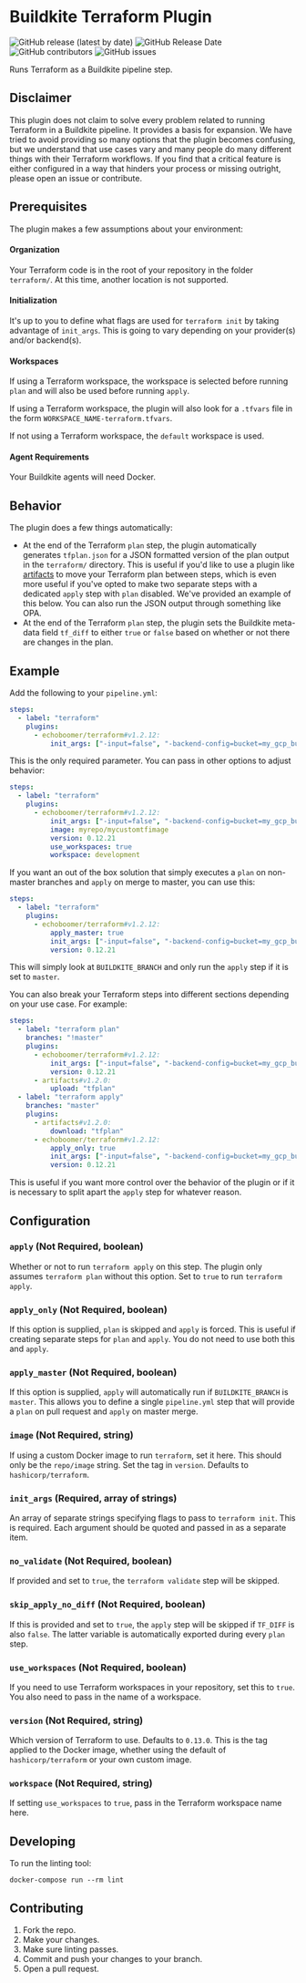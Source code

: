 # Buildkite Terraform Plugin

![GitHub release (latest by date)](https://img.shields.io/github/v/release/echoboomer/terraform-buildkite-plugin) ![GitHub Release Date](https://img.shields.io/github/release-date/echoboomer/terraform-buildkite-plugin) ![GitHub contributors](https://img.shields.io/github/contributors/echoboomer/terraform-buildkite-plugin) ![GitHub issues](https://img.shields.io/github/issues/echoboomer/terraform-buildkite-plugin)

Runs Terraform as a Buildkite pipeline step.

## Disclaimer

This plugin does not claim to solve every problem related to running Terraform in a Buildkite pipeline. It provides a basis for expansion. We have tried to avoid providing so many options that the plugin becomes confusing, but we understand that use cases vary and many people do many different things with their Terraform workflows. If you find that a critical feature is either configured in a way that hinders your process or missing outright, please open an issue or contribute.

## Prerequisites

The plugin makes a few assumptions about your environment:

#### Organization

Your Terraform code is in the root of your repository in the folder `terraform/`. At this time, another location is not supported.

#### Initialization

It's up to you to define what flags are used for `terraform init` by taking advantage of `init_args`. This is going to vary depending on your provider(s) and/or backend(s).

#### Workspaces

If using a Terraform workspace, the workspace is selected before running `plan` and will also be used before running `apply`.

If using a Terraform workspace, the plugin will also look for a `.tfvars` file in the form `WORKSPACE_NAME-terraform.tfvars`.

If not using a Terraform workspace, the `default` workspace is used.

#### Agent Requirements

Your Buildkite agents will need Docker.

## Behavior

The plugin does a few things automatically:

- At the end of the Terraform `plan` step, the plugin automatically generates `tfplan.json` for a JSON formatted version of the plan output in the `terraform/` directory. This is useful if you'd like to use a plugin like [artifacts](https://github.com/buildkite-plugins/artifacts-buildkite-plugin) to move your Terraform plan between steps, which is even more useful if you've opted to make two separate steps with a dedicated `apply` step with `plan` disabled. We've provided an example of this below. You can also run the JSON output through something like OPA.
- At the end of the Terraform `plan` step, the plugin sets the Buildkite meta-data field `tf_diff` to either `true` or `false` based on whether or not there are changes in the plan.

## Example

Add the following to your `pipeline.yml`:

```yml
steps:
  - label: "terraform"
    plugins:
      - echoboomer/terraform#v1.2.12:
          init_args: ["-input=false", "-backend-config=bucket=my_gcp_bucket", "-backend-config=prefix=my-prefix", "-backend-config=credentials=sa.json"]
```

This is the only required parameter. You can pass in other options to adjust behavior:

```yml
steps:
  - label: "terraform"
    plugins:
      - echoboomer/terraform#v1.2.12:
          init_args: ["-input=false", "-backend-config=bucket=my_gcp_bucket", "-backend-config=prefix=my-prefix", "-backend-config=credentials=sa.json"]
          image: myrepo/mycustomtfimage
          version: 0.12.21
          use_workspaces: true
          workspace: development
```

If you want an out of the box solution that simply executes a `plan` on non-master branches and `apply` on merge to master, you can use this:

```yml
steps:
  - label: "terraform"
    plugins:
      - echoboomer/terraform#v1.2.12:
          apply_master: true
          init_args: ["-input=false", "-backend-config=bucket=my_gcp_bucket", "-backend-config=prefix=my-prefix", "-backend-config=credentials=sa.json"]
          version: 0.12.21
```

This will simply look at `BUILDKITE_BRANCH` and only run the `apply` step if it is set to `master`.

You can also break your Terraform steps into different sections depending on your use case. For example:

```yml
steps:
  - label: "terraform plan"
    branches: "!master"
    plugins:
      - echoboomer/terraform#v1.2.12:
          init_args: ["-input=false", "-backend-config=bucket=my_gcp_bucket", "-backend-config=prefix=my-prefix", "-backend-config=credentials=sa.json"]
          version: 0.12.21
      - artifacts#v1.2.0:
          upload: "tfplan"
  - label: "terraform apply"
    branches: "master"
    plugins:
      - artifacts#v1.2.0:
          download: "tfplan"
      - echoboomer/terraform#v1.2.12:
          apply_only: true
          init_args: ["-input=false", "-backend-config=bucket=my_gcp_bucket", "-backend-config=prefix=my-prefix", "-backend-config=credentials=sa.json"]
          version: 0.12.21
```

This is useful if you want more control over the behavior of the plugin or if it is necessary to split apart the `apply` step for whatever reason.

## Configuration

### `apply` (Not Required, boolean)

Whether or not to run `terraform apply` on this step. The plugin only assumes `terraform plan` without this option. Set to `true` to run `terraform apply`.

### `apply_only` (Not Required, boolean)

If this option is supplied, `plan` is skipped and `apply` is forced. This is useful if creating separate steps for `plan` and `apply`. You do not need to use both this and `apply`.

### `apply_master` (Not Required, boolean)

If this option is supplied, `apply` will automatically run if `BUILDKITE_BRANCH` is `master`. This allows you to define a single `pipeline.yml` step that will provide a `plan` on pull request and `apply` on master merge.

### `image` (Not Required, string)

If using a custom Docker image to run `terraform`, set it here. This should only be the `repo/image` string. Set the tag in `version`. Defaults to `hashicorp/terraform`.

### `init_args` (Required, array of strings)

An array of separate strings specifying flags to pass to `terraform init`. This is required. Each argument should be quoted and passed in as a separate item.

### `no_validate` (Not Required, boolean)

If provided and set to `true`, the `terraform validate` step will be skipped.

### `skip_apply_no_diff` (Not Required, boolean)

If this is provided and set to `true`, the `apply` step will be skipped if `TF_DIFF` is also `false`. The latter variable is automatically exported during every `plan` step.

### `use_workspaces` (Not Required, boolean)

If you need to use Terraform workspaces in your repository, set this to `true`. You also need to pass in the name of a workspace.

### `version` (Not Required, string)

Which version of Terraform to use. Defaults to `0.13.0`. This is the tag applied to the Docker image, whether using the default of `hashicorp/terraform` or your own custom image.

### `workspace` (Not Required, string)

If setting `use_workspaces` to `true`, pass in the Terraform workspace name here.

## Developing

To run the linting tool:

```shell
docker-compose run --rm lint
```

## Contributing

1. Fork the repo.
2. Make your changes.
3. Make sure linting passes.
4. Commit and push your changes to your branch.
5. Open a pull request.
